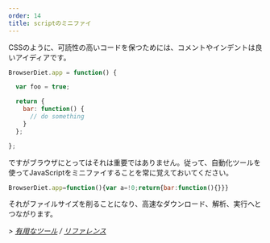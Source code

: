 ```yaml
---
order: 14
title: scriptのミニファイ
---
```


CSSのように、可読性の高いコードを保つためには、コメントやインデントは良いアイディアです。

```js
BrowserDiet.app = function() {

  var foo = true;

  return {
    bar: function() {
      // do something
    }
  };

};
```

ですがブラウザにとってはそれは重要ではありません。従って、自動化ツールを使ってJavaScriptをミニファイすることを常に覚えておいてください。

```js
BrowserDiet.app=function(){var a=!0;return{bar:function(){}}}
```

それがファイルサイズを削ることになり、高速なダウンロード、解析、実行へとつながります。

*> [有用なツール](https://github.com/zenorocha/browser-diet/wiki/Tools#wiki-minify-your-script) / [リファレンス](https://github.com/zenorocha/browser-diet/wiki/References#minify-your-script)*
